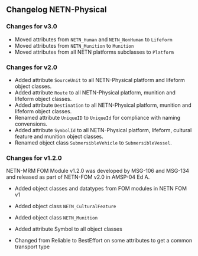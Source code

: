 ## Changelog NETN-Physical

### Changes for v3.0
* Moved attributes from `NETN_Human` and `NETN_NonHuman` to `Lifeform`
* Moved attributes from `NETN_Munition` to `Munition`
* Moved attributes from all NETN platforms subclasses to `Platform`


### Changes for v2.0

* Added attribute `SourceUnit` to all NETN-Physical platform and lifeform object classes.
* Added attribute `Route` to all NETN-Physical platform, munition and lifeform object classes.
* Added attribute `Destination` to all NETN-Physical platform, munition and lifeform object classes.
* Renamed attribute `UniqueID` to `UniqueId` for compliance with naming convensions.
* Added attribute `SymbolId` to all NETN-Physical platform, lifeform, cultural feature and munition object classes.
* Renamed object class `SubmersibleVehicle` to `SubmersibleVessel`.

### Changes for v1.2.0
NETN-MRM FOM Module v1.2.0 was developed by MSG-106 and MSG-134 and released as part of NETN-FOM v2.0 in AMSP-04 Ed A.

* Added object classes and datatypes from FOM modules in NETN FOM v1
* Added object class `NETN_CulturalFeature`
* Added  object class `NETN_Munition`

* Added attribute Symbol to all object classes
* Changed from Reliable to BestEffort on some attributes to get a common transport type